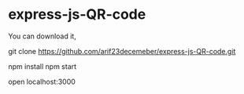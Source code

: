 
# express-js-QR-code


You can download it,

git clone https://github.com/arif23decemeber/express-js-QR-code.git

npm install 
npm start

open localhost:3000
